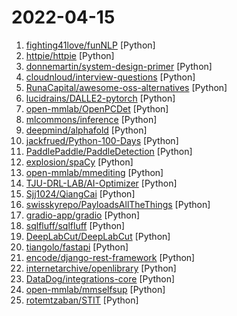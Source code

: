 # 2022-04-15

1. [fighting41love/funNLP](https://github.com/fighting41love/funNLP "中英文敏感词、语言检测、中外手机/电话归属地/运营商查询、名字推断性别、手机号抽取、身份证抽取、邮箱抽取、中日文人名库、中文缩写库、拆字词典、词汇情感值、停用词、反动词表、暴恐词表、繁简体转换、英文模拟中文发音、汪峰歌词生成器、职业名称词库、同义词库、反义词库、否定词库、汽车品牌词库、汽车零件词库、连续英文切割、各种中文词向量、公司名字大全、古诗词库、IT词库、财经词库、成语词库、地名词库、历史名人词库、诗词词库、医学词库、饮食词库、法律词库、汽车词库、动物词库、中文聊天语料、中文谣言数据、百度中文问答数据集、句子相似度匹配算法集合、bert资源、文本生成&摘要相关工具、cocoNLP信息抽取工具、国内电话号码正则匹配、清华大学XLORE:中英文跨语言百科知识图谱、清华大学人工智能技术…") [Python]
2. [httpie/httpie](https://github.com/httpie/httpie "As easy as /aitch-tee-tee-pie/ 🥧 Modern, user-friendly command-line HTTP client for the API era. JSON support, colors, sessions, downloads, plugins & more. https://twitter.com/httpie") [Python]
3. [donnemartin/system-design-primer](https://github.com/donnemartin/system-design-primer "Learn how to design large-scale systems. Prep for the system design interview. Includes Anki flashcards.") [Python]
4. [cloudnloud/interview-questions](https://github.com/cloudnloud/interview-questions "") [Python]
5. [RunaCapital/awesome-oss-alternatives](https://github.com/RunaCapital/awesome-oss-alternatives "Awesome list of open-source startup alternatives to well-known SaaS products 🚀") [Python]
6. [lucidrains/DALLE2-pytorch](https://github.com/lucidrains/DALLE2-pytorch "Implementation of DALL-E 2, OpenAI's updated text-to-image synthesis neural network, in Pytorch") [Python]
7. [open-mmlab/OpenPCDet](https://github.com/open-mmlab/OpenPCDet "OpenPCDet Toolbox for LiDAR-based 3D Object Detection.") [Python]
8. [mlcommons/inference](https://github.com/mlcommons/inference "Reference implementations of MLPerf™ inference benchmarks") [Python]
9. [deepmind/alphafold](https://github.com/deepmind/alphafold "Open source code for AlphaFold.") [Python]
10. [jackfrued/Python-100-Days](https://github.com/jackfrued/Python-100-Days "Python - 100天从新手到大师") [Python]
11. [PaddlePaddle/PaddleDetection](https://github.com/PaddlePaddle/PaddleDetection "Object Detection toolkit based on PaddlePaddle. It supports object detection, instance segmentation, multiple object tracking and real-time multi-person keypoint detection.") [Python]
12. [explosion/spaCy](https://github.com/explosion/spaCy "💫 Industrial-strength Natural Language Processing (NLP) in Python") [Python]
13. [open-mmlab/mmediting](https://github.com/open-mmlab/mmediting "MMEditing is a low-level vision toolbox based on PyTorch, supporting super-resolution, inpainting, matting, video interpolation, etc.") [Python]
14. [TJU-DRL-LAB/AI-Optimizer](https://github.com/TJU-DRL-LAB/AI-Optimizer "The next generation deep reinforcement learning tookit") [Python]
15. [Sjj1024/QiangCai](https://github.com/Sjj1024/QiangCai "上海疫情被封在家，开始抢菜之路，美团抢菜，叮咚抢菜，抢菜") [Python]
16. [swisskyrepo/PayloadsAllTheThings](https://github.com/swisskyrepo/PayloadsAllTheThings "A list of useful payloads and bypass for Web Application Security and Pentest/CTF") [Python]
17. [gradio-app/gradio](https://github.com/gradio-app/gradio "Create UIs for your machine learning model in Python in 3 minutes") [Python]
18. [sqlfluff/sqlfluff](https://github.com/sqlfluff/sqlfluff "A SQL linter and auto-formatter for Humans") [Python]
19. [DeepLabCut/DeepLabCut](https://github.com/DeepLabCut/DeepLabCut "Official implementation of DeepLabCut: Markerless pose estimation of user-defined features with deep learning for all animals incl. humans") [Python]
20. [tiangolo/fastapi](https://github.com/tiangolo/fastapi "FastAPI framework, high performance, easy to learn, fast to code, ready for production") [Python]
21. [encode/django-rest-framework](https://github.com/encode/django-rest-framework "Web APIs for Django. 🎸") [Python]
22. [internetarchive/openlibrary](https://github.com/internetarchive/openlibrary "One webpage for every book ever published!") [Python]
23. [DataDog/integrations-core](https://github.com/DataDog/integrations-core "Core integrations of the Datadog Agent") [Python]
24. [open-mmlab/mmselfsup](https://github.com/open-mmlab/mmselfsup "OpenMMLab Self-Supervised Learning Toolbox and Benchmark") [Python]
25. [rotemtzaban/STIT](https://github.com/rotemtzaban/STIT "") [Python]
